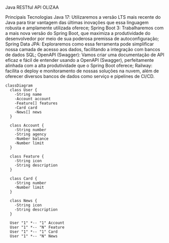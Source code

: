 Java RESTful API OLIZAA

Principais Tecnologias
Java 17: Utilizaremos a versão LTS mais recente do Java para tirar vantagem das últimas inovações que essa linguagem robusta e amplamente utilizada oferece;
Spring Boot 3: Trabalharemos com a mais nova versão do Spring Boot, que maximiza a produtividade do desenvolvedor por meio de sua poderosa premissa de autoconfiguração;
Spring Data JPA: Exploraremos como essa ferramenta pode simplificar nossa camada de acesso aos dados, facilitando a integração com bancos de dados SQL;
OpenAPI (Swagger): Vamos criar uma documentação de API eficaz e fácil de entender usando a OpenAPI (Swagger), perfeitamente alinhada com a alta produtividade que o Spring Boot oferece;
Railway: facilita o deploy e monitoramento de nossas soluções na nuvem, além de oferecer diversos bancos de dados como serviço e pipelines de CI/CD.










```mermaid
classDiagram
  class User {
    -String name
    -Account account
    -Feature[] features
    -Card card
    -News[] news
  }

  class Account {
    -String number
    -String agency
    -Number balance
    -Number limit
  }

  class Feature {
    -String icon
    -String description
  }

  class Card {
    -String number
    -Number limit
  }

  class News {
    -String icon
    -String description
  }

  User "1" *-- "1" Account
  User "1" *-- "N" Feature
  User "1" *-- "1" Card
  User "1" *-- "N" News
